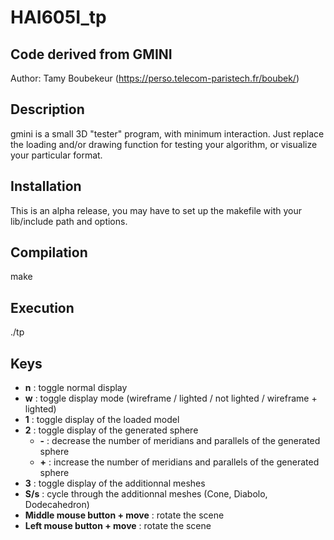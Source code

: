 # HAI605I_tp
Code derived from GMINI
-----------

Author: Tamy Boubekeur (https://perso.telecom-paristech.fr/boubek/)


Description
------------

gmini is a small 3D "tester" program, with minimum interaction. 
Just replace the loading and/or drawing function for testing your algorithm, or visualize your particular format.


Installation
------------

This is an alpha release, you may have to set up the makefile with
your lib/include path and options.


Compilation 
------------
make


Execution 
------------
./tp

Keys
------------
- **n** : toggle normal display
- **w** : toggle display mode (wireframe / lighted / not lighted / wireframe + lighted)
- **1** : toggle display of the loaded model
- **2** : toggle display of the generated sphere
  - **\-** : decrease the number of meridians and parallels of the generated sphere
  - **\+** : increase the number of meridians and parallels of the generated sphere    
- **3** : toggle display of the additionnal meshes
- **S/s** : cycle through the additionnal meshes (Cone, Diabolo, Dodecahedron)
- **Middle mouse button + move** : rotate the scene
- **Left mouse button + move** : rotate the scene

